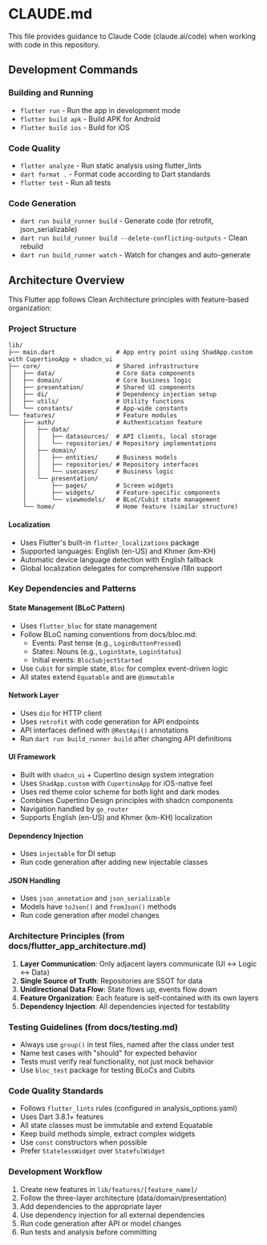 # CLAUDE.md

This file provides guidance to Claude Code (claude.ai/code) when working with code in this repository.

## Development Commands

### Building and Running

- `flutter run` - Run the app in development mode
- `flutter build apk` - Build APK for Android
- `flutter build ios` - Build for iOS

### Code Quality

- `flutter analyze` - Run static analysis using flutter_lints
- `dart format .` - Format code according to Dart standards
- `flutter test` - Run all tests

### Code Generation

- `dart run build_runner build` - Generate code (for retrofit, json_serializable)
- `dart run build_runner build --delete-conflicting-outputs` - Clean rebuild
- `dart run build_runner watch` - Watch for changes and auto-generate

## Architecture Overview

This Flutter app follows Clean Architecture principles with feature-based organization:

### Project Structure

```
lib/
├── main.dart                 # App entry point using ShadApp.custom with CupertinoApp + shadcn_ui
├── core/                     # Shared infrastructure
│   ├── data/                 # Core data components
│   ├── domain/               # Core business logic
│   ├── presentation/         # Shared UI components
│   ├── di/                   # Dependency injection setup
│   ├── utils/                # Utility functions
│   └── constants/            # App-wide constants
└── features/                 # Feature modules
    ├── auth/                 # Authentication feature
    │   ├── data/
    │   │   ├── datasources/  # API clients, local storage
    │   │   └── repositories/ # Repository implementations
    │   ├── domain/
    │   │   ├── entities/     # Business models
    │   │   ├── repositories/ # Repository interfaces
    │   │   └── usecases/     # Business logic
    │   └── presentation/
    │       ├── pages/        # Screen widgets
    │       ├── widgets/      # Feature-specific components
    │       └── viewmodels/   # BLoC/Cubit state management
    └── home/                 # Home feature (similar structure)
```

#### Localization

- Uses Flutter's built-in `flutter_localizations` package
- Supported languages: English (en-US) and Khmer (km-KH)
- Automatic device language detection with English fallback
- Global localization delegates for comprehensive i18n support

### Key Dependencies and Patterns

#### State Management (BLoC Pattern)

- Uses `flutter_bloc` for state management
- Follow BLoC naming conventions from docs/bloc.md:
  - Events: Past tense (e.g., `LoginButtonPressed`)
  - States: Nouns (e.g., `LoginState`, `LoginStatus`)
  - Initial events: `BlocSubjectStarted`
- Use `Cubit` for simple state, `Bloc` for complex event-driven logic
- All states extend `Equatable` and are `@immutable`

#### Network Layer

- Uses `dio` for HTTP client
- Uses `retrofit` with code generation for API endpoints
- API interfaces defined with `@RestApi()` annotations
- Run `dart run build_runner build` after changing API definitions

#### UI Framework

- Built with `shadcn_ui` + Cupertino design system integration
- Uses `ShadApp.custom` with `CupertinoApp` for iOS-native feel
- Uses red theme color scheme for both light and dark modes
- Combines Cupertino Design principles with shadcn components
- Navigation handled by `go_router`
- Supports English (en-US) and Khmer (km-KH) localization

#### Dependency Injection

- Uses `injectable` for DI setup
- Run code generation after adding new injectable classes

#### JSON Handling

- Uses `json_annotation` and `json_serializable`
- Models have `toJson()` and `fromJson()` methods
- Run code generation after model changes

### Architecture Principles (from docs/flutter_app_architecture.md)

1. **Layer Communication**: Only adjacent layers communicate (UI ↔ Logic ↔ Data)
2. **Single Source of Truth**: Repositories are SSOT for data
3. **Unidirectional Data Flow**: State flows up, events flow down
4. **Feature Organization**: Each feature is self-contained with its own layers
5. **Dependency Injection**: All dependencies injected for testability

### Testing Guidelines (from docs/testing.md)

- Always use `group()` in test files, named after the class under test
- Name test cases with "should" for expected behavior
- Tests must verify real functionality, not just mock behavior
- Use `bloc_test` package for testing BLoCs and Cubits

### Code Quality Standards

- Follows `flutter_lints` rules (configured in analysis_options.yaml)
- Uses Dart 3.8.1+ features
- All state classes must be immutable and extend Equatable
- Keep build methods simple, extract complex widgets
- Use `const` constructors when possible
- Prefer `StatelessWidget` over `StatefulWidget`

### Development Workflow

1. Create new features in `lib/features/[feature_name]/`
2. Follow the three-layer architecture (data/domain/presentation)
3. Add dependencies to the appropriate layer
4. Use dependency injection for all external dependencies
5. Run code generation after API or model changes
6. Run tests and analysis before committing
